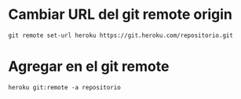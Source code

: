 # Cambiar URL del git remote origin
```
git remote set-url heroku https://git.heroku.com/repositorio.git
```

# Agregar en el git remote 
```
heroku git:remote -a repositorio
```